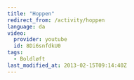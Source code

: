 ```yaml
---
title: "Hoppen"
redirect_from: /activity/hoppen
language: da
video:
  provider: youtube
  id: 8Di6snfdkU0
tags:
  - Boldløft
last_modified_at: 2013-02-15T09:14:40Z
---
```




